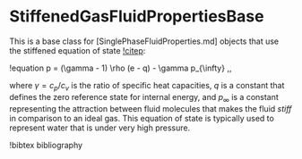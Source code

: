 # StiffenedGasFluidPropertiesBase

This is a base class for [SinglePhaseFluidProperties.md] objects that use the
stiffened equation of state [!citep](metayer2004):

!equation
p = (\gamma - 1) \rho (e - q) - \gamma p_{\infty} \,,

where $\gamma = c_p/c_v$ is the ratio of specific heat capacities, $q$ is a constant that defines the
zero reference state for internal energy, and $p_{\infty}$ is a constant representing the attraction
between fluid molecules that makes the fluid *stiff* in comparison to an ideal gas. This equation of
state is typically used to represent water that is under very high pressure.

!bibtex bibliography
